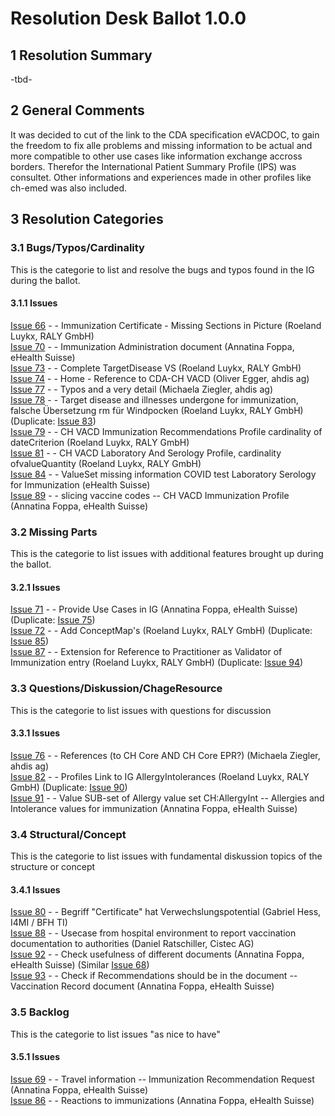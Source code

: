 # Resolution Desk Ballot 1.0.0

## 1 Resolution Summary
-tbd-

## 2 General Comments
It was decided to cut of the link to the CDA specification eVACDOC, to gain the freedom to fix alle problems and missing information to be actual and more compatible to other use cases like information exchange accross borders.
Therefor the International Patient Summary Profile (IPS) was consultet.
Other informations and experiences made in other profiles like ch-emed was also included.

## 3 Resolution Categories

### 3.1 Bugs/Typos/Cardinality
This is the categorie to list and resolve the bugs and typos found in the IG during the ballot.
#### 3.1.1 Issues
[Issue 66](https://github.com/ehealthsuisse/ch-vacd/issues/66) -  - Immunization Certificate - Missing Sections in Picture (Roeland Luykx, RALY GmbH)<br>
[Issue 70](https://github.com/ehealthsuisse/ch-vacd/issues/70) -  - Immunization Administration document (Annatina Foppa, eHealth Suisse)<br>
[Issue 73](https://github.com/ehealthsuisse/ch-vacd/issues/73) -  - Complete TargetDisease VS (Roeland Luykx, RALY GmbH)<br>
[Issue 74](https://github.com/ehealthsuisse/ch-vacd/issues/74) -  - Home - Reference to CDA-CH VACD (Oliver Egger, ahdis ag)<br>
[Issue 77](https://github.com/ehealthsuisse/ch-vacd/issues/77) -  - Typos and a very detail (Michaela Ziegler, ahdis ag)<br>
[Issue 78](https://github.com/ehealthsuisse/ch-vacd/issues/78) -  - Target disease and illnesses undergone for immunization, falsche Übersetzung rm für Windpocken (Roeland Luykx, RALY GmbH) (Duplicate: [Issue 83](https://github.com/ehealthsuisse/ch-vacd/issues/83))<br>
[Issue 79](https://github.com/ehealthsuisse/ch-vacd/issues/79) -  - CH VACD Immunization Recommendations Profile cardinality of dateCriterion (Roeland Luykx, RALY GmbH)<br>
[Issue 81](https://github.com/ehealthsuisse/ch-vacd/issues/81) -  - CH VACD Laboratory And Serology Profile, cardinality ofvalueQuantity  (Roeland Luykx, RALY GmbH)<br>
[Issue 84](https://github.com/ehealthsuisse/ch-vacd/issues/84) -  - ValueSet missing information COVID test Laboratory Serology for Immunization (eHealth Suisse)<br>
[Issue 89](https://github.com/ehealthsuisse/ch-vacd/issues/89) -  - slicing vaccine codes -- CH VACD Immunization Profile (Annatina Foppa, eHealth Suisse)<br>


### 3.2 Missing Parts
This is the categorie to list issues with additional features brought up during the ballot.
#### 3.2.1 Issues
[Issue 71](https://github.com/ehealthsuisse/ch-vacd/issues/71) -  - Provide Use Cases in IG (Annatina Foppa, eHealth Suisse) (Duplicate: [Issue 75](https://github.com/ehealthsuisse/ch-vacd/issues/75))<br>
[Issue 72](https://github.com/ehealthsuisse/ch-vacd/issues/72) -  - Add ConceptMap's (Roeland Luykx, RALY GmbH) (Duplicate: [Issue 85](https://github.com/ehealthsuisse/ch-vacd/issues/85))<br>
[Issue 87](https://github.com/ehealthsuisse/ch-vacd/issues/87) -  - Extension for Reference to Practitioner as Validator of Immunization entry (Roeland Luykx, RALY GmbH) (Duplicate: [Issue 94](https://github.com/ehealthsuisse/ch-vacd/issues/94))<br>


### 3.3 Questions/Diskussion/ChageResource
This is the categorie to list issues with questions for discussion
#### 3.3.1 Issues
[Issue 76](https://github.com/ehealthsuisse/ch-vacd/issues/76) -  - References (to CH Core AND CH Core EPR?) (Michaela Ziegler, ahdis ag)<br>
[Issue 82](https://github.com/ehealthsuisse/ch-vacd/issues/82) -  - Profiles Link to IG AllergyIntolerances (Roeland Luykx, RALY GmbH) (Duplicate: [Issue 90](https://github.com/ehealthsuisse/ch-vacd/issues/90))<br>
[Issue 91](https://github.com/ehealthsuisse/ch-vacd/issues/91) -  - Value SUB-set of Allergy value set CH:AllergyInt -- Allergies and Intolerance values for immunization (Annatina Foppa, eHealth Suisse)<br>


### 3.4 Structural/Concept
This is the categorie to list issues with fundamental diskussion topics of the structure or concept
#### 3.4.1 Issues
[Issue 80](https://github.com/ehealthsuisse/ch-vacd/issues/80) -  - Begriff "Certificate" hat Verwechslungspotential (Gabriel Hess, I4MI / BFH TI)<br>
[Issue 88](https://github.com/ehealthsuisse/ch-vacd/issues/88) -  - Usecase from hospital environment to report vaccination documentation to authorities (Daniel Ratschiller, Cistec AG)<br>
[Issue 92](https://github.com/ehealthsuisse/ch-vacd/issues/92) -  - Check usefulness of different documents (Annatina Foppa, eHealth Suisse) (Similar [Issue 68](https://github.com/ehealthsuisse/ch-vacd/issues/68))<br>
[Issue 93](https://github.com/ehealthsuisse/ch-vacd/issues/93) -  - Check if Recommendations should be in the document -- Vaccination Record document (Annatina Foppa, eHealth Suisse)

### 3.5 Backlog
This is the categorie to list issues "as nice to have"
#### 3.5.1 Issues
[Issue 69](https://github.com/ehealthsuisse/ch-vacd/issues/69) -  - Travel information -- Immunization Recommendation Request (Annatina Foppa, eHealth Suisse)<br>
[Issue 86](https://github.com/ehealthsuisse/ch-vacd/issues/86) -  - Reactions to immunizations (Annatina Foppa, eHealth Suisse) <br>
